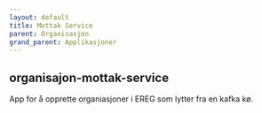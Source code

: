 ```yaml
---
layout: default
title: Mottak Service
parent: Organisasjon
grand_parent: Applikasjoner
---
```


## organisajon-mottak-service
App for å opprette organiasjoner i EREG som lytter fra en kafka kø.
